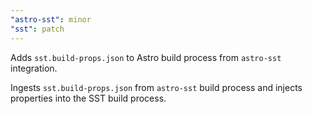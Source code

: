 ```yaml
---
"astro-sst": minor
"sst": patch
---
```


Adds `sst.build-props.json` to Astro build process from `astro-sst` integration.

Ingests `sst.build-props.json` from `astro-sst` build process and injects properties into the SST build process.